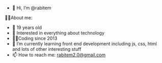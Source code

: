 - 👋 Hi, I’m @rabitem


👨‍🎓About me:
- 💨 19 years old
- 👀 Interested in everything about technology
- 👨‍💻Coding since 2013
- 🌱 I’m currently learning front end development including js, css, html and lots of other interesting stuff
- 📫 How to reach me: rabitem2.0@gmail.com
